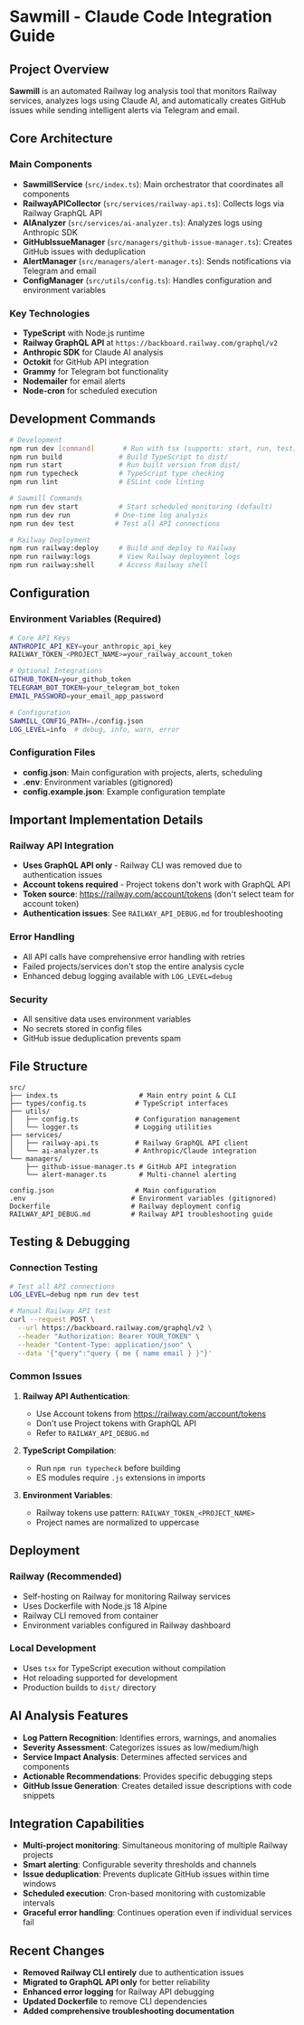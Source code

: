 # Sawmill - Claude Code Integration Guide

## Project Overview

**Sawmill** is an automated Railway log analysis tool that monitors Railway services, analyzes logs using Claude AI, and automatically creates GitHub issues while sending intelligent alerts via Telegram and email.

## Core Architecture

### Main Components
- **SawmillService** (`src/index.ts`): Main orchestrator that coordinates all components
- **RailwayAPICollector** (`src/services/railway-api.ts`): Collects logs via Railway GraphQL API
- **AIAnalyzer** (`src/services/ai-analyzer.ts`): Analyzes logs using Anthropic SDK
- **GitHubIssueManager** (`src/managers/github-issue-manager.ts`): Creates GitHub issues with deduplication
- **AlertManager** (`src/managers/alert-manager.ts`): Sends notifications via Telegram and email
- **ConfigManager** (`src/utils/config.ts`): Handles configuration and environment variables

### Key Technologies
- **TypeScript** with Node.js runtime
- **Railway GraphQL API** at `https://backboard.railway.com/graphql/v2`
- **Anthropic SDK** for Claude AI analysis
- **Octokit** for GitHub API integration
- **Grammy** for Telegram bot functionality
- **Nodemailer** for email alerts
- **Node-cron** for scheduled execution

## Development Commands

```bash
# Development
npm run dev [command]       # Run with tsx (supports: start, run, test)
npm run build              # Build TypeScript to dist/
npm run start              # Run built version from dist/
npm run typecheck          # TypeScript type checking
npm run lint               # ESLint code linting

# Sawmill Commands
npm run dev start          # Start scheduled monitoring (default)
npm run dev run           # One-time log analysis
npm run dev test          # Test all API connections

# Railway Deployment
npm run railway:deploy     # Build and deploy to Railway
npm run railway:logs       # View Railway deployment logs
npm run railway:shell      # Access Railway shell
```

## Configuration

### Environment Variables (Required)
```bash
# Core API Keys
ANTHROPIC_API_KEY=your_anthropic_api_key
RAILWAY_TOKEN_<PROJECT_NAME>=your_railway_account_token

# Optional Integrations  
GITHUB_TOKEN=your_github_token
TELEGRAM_BOT_TOKEN=your_telegram_bot_token
EMAIL_PASSWORD=your_email_app_password

# Configuration
SAWMILL_CONFIG_PATH=./config.json
LOG_LEVEL=info  # debug, info, warn, error
```

### Configuration Files
- **config.json**: Main configuration with projects, alerts, scheduling
- **.env**: Environment variables (gitignored)
- **config.example.json**: Example configuration template

## Important Implementation Details

### Railway API Integration
- **Uses GraphQL API only** - Railway CLI was removed due to authentication issues
- **Account tokens required** - Project tokens don't work with GraphQL API
- **Token source**: https://railway.com/account/tokens (don't select team for account token)
- **Authentication issues**: See `RAILWAY_API_DEBUG.md` for troubleshooting

### Error Handling
- All API calls have comprehensive error handling with retries
- Failed projects/services don't stop the entire analysis cycle
- Enhanced debug logging available with `LOG_LEVEL=debug`

### Security
- All sensitive data uses environment variables
- No secrets stored in config files
- GitHub issue deduplication prevents spam

## File Structure

```
src/
├── index.ts                    # Main entry point & CLI
├── types/config.ts            # TypeScript interfaces
├── utils/
│   ├── config.ts              # Configuration management
│   └── logger.ts              # Logging utilities
├── services/
│   ├── railway-api.ts         # Railway GraphQL API client
│   └── ai-analyzer.ts         # Anthropic/Claude integration
└── managers/
    ├── github-issue-manager.ts # GitHub API integration
    └── alert-manager.ts        # Multi-channel alerting

config.json                    # Main configuration
.env                          # Environment variables (gitignored)
Dockerfile                    # Railway deployment config
RAILWAY_API_DEBUG.md          # Railway API troubleshooting guide
```

## Testing & Debugging

### Connection Testing
```bash
# Test all API connections
LOG_LEVEL=debug npm run dev test

# Manual Railway API test
curl --request POST \
  --url https://backboard.railway.com/graphql/v2 \
  --header "Authorization: Bearer YOUR_TOKEN" \
  --header "Content-Type: application/json" \
  --data '{"query":"query { me { name email } }"}'
```

### Common Issues

1. **Railway API Authentication**: 
   - Use Account tokens from https://railway.com/account/tokens
   - Don't use Project tokens with GraphQL API
   - Refer to `RAILWAY_API_DEBUG.md`

2. **TypeScript Compilation**:
   - Run `npm run typecheck` before building
   - ES modules require `.js` extensions in imports

3. **Environment Variables**:
   - Railway tokens use pattern: `RAILWAY_TOKEN_<PROJECT_NAME>`
   - Project names are normalized to uppercase

## Deployment

### Railway (Recommended)
- Self-hosting on Railway for monitoring Railway services
- Uses Dockerfile with Node.js 18 Alpine
- Railway CLI removed from container
- Environment variables configured in Railway dashboard

### Local Development
- Uses `tsx` for TypeScript execution without compilation
- Hot reloading supported for development
- Production builds to `dist/` directory

## AI Analysis Features

- **Log Pattern Recognition**: Identifies errors, warnings, and anomalies
- **Severity Assessment**: Categorizes issues as low/medium/high
- **Service Impact Analysis**: Determines affected services and components
- **Actionable Recommendations**: Provides specific debugging steps
- **GitHub Issue Generation**: Creates detailed issue descriptions with code snippets

## Integration Capabilities

- **Multi-project monitoring**: Simultaneous monitoring of multiple Railway projects
- **Smart alerting**: Configurable severity thresholds and channels
- **Issue deduplication**: Prevents duplicate GitHub issues within time windows
- **Scheduled execution**: Cron-based monitoring with customizable intervals
- **Graceful error handling**: Continues operation even if individual services fail

## Recent Changes

- **Removed Railway CLI entirely** due to authentication issues
- **Migrated to GraphQL API only** for better reliability
- **Enhanced error logging** for Railway API debugging
- **Updated Dockerfile** to remove CLI dependencies
- **Added comprehensive troubleshooting documentation**